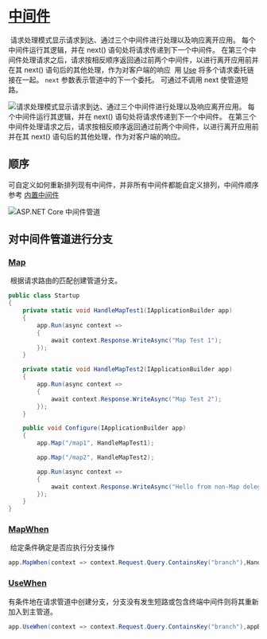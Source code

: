 # [中间件](https://docs.microsoft.com/zh-cn/aspnet/core/fundamentals/middleware/?view=aspnetcore-5.0)

​		请求处理模式显示请求到达、通过三个中间件进行处理以及响应离开应用。 每个中间件运行其逻辑，并在 next() 语句处将请求传递到下一个中间件。 在第三个中间件处理请求之后，请求按相反顺序返回通过前两个中间件，以进行离开应用前并在其 next() 语句后的其他处理，作为对客户端的响应
​		用 [Use](https://docs.microsoft.com/zh-cn/dotnet/api/microsoft.aspnetcore.builder.useextensions.use) 将多个请求委托链接在一起。 `next` 参数表示管道中的下一个委托。 可通过不调用 next 使管道短路。

![请求处理模式显示请求到达、通过三个中间件进行处理以及响应离开应用。 每个中间件运行其逻辑，并在 next() 语句处将请求传递到下一个中间件。 在第三个中间件处理请求之后，请求按相反顺序返回通过前两个中间件，以进行离开应用前并在其 next() 语句后的其他处理，作为对客户端的响应。](https://docs.microsoft.com/zh-cn/aspnet/core/fundamentals/middleware/index/_static/request-delegate-pipeline.png?view=aspnetcore-5.0)

## 顺序

​	可自定义如何重新排列现有中间件，并非所有中间件都能自定义排列，中间件顺序参考 [内置中间件](https://docs.microsoft.com/zh-cn/aspnet/core/fundamentals/middleware/?view=aspnetcore-5.0#built-in-middleware)

![ASP.NET Core 中间件管道](https://docs.microsoft.com/zh-cn/aspnet/core/fundamentals/middleware/index/_static/middleware-pipeline.svg?view=aspnetcore-5.0)

## 对中间件管道进行分支

### [Map](https://docs.microsoft.com/zh-cn/dotnet/api/microsoft.aspnetcore.builder.mapextensions.map)

​		根据请求路由的匹配创建管道分支。

```c#
public class Startup
{
    private static void HandleMapTest1(IApplicationBuilder app)
    {
        app.Run(async context =>
        {
            await context.Response.WriteAsync("Map Test 1");
        });
    }

    private static void HandleMapTest2(IApplicationBuilder app)
    {
        app.Run(async context =>
        {
            await context.Response.WriteAsync("Map Test 2");
        });
    }

    public void Configure(IApplicationBuilder app)
    {
        app.Map("/map1", HandleMapTest1);

        app.Map("/map2", HandleMapTest2);

        app.Run(async context =>
        {
            await context.Response.WriteAsync("Hello from non-Map delegate. <p>");
        });
    }
}
```

### [MapWhen](https://docs.microsoft.com/zh-cn/dotnet/api/microsoft.aspnetcore.builder.mapwhenextensions.mapwhen)

​		给定条件确定是否应执行分支操作

```c#
app.MapWhen(context => context.Request.Query.ContainsKey("branch"),HandleBranch);
```

### [UseWhen](https://docs.microsoft.com/zh-cn/dotnet/api/microsoft.aspnetcore.builder.usewhenextensions.usewhen) 

​		有条件地在请求管道中创建分支，分支没有发生短路或包含终端中间件则将其重新加入到主管道。

```c#
app.UseWhen(context => context.Request.Query.ContainsKey("branch"),appBuilder => HandleBranchAndRejoin(appBuilder, logger));
```

